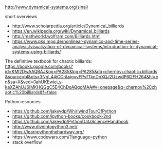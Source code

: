 http://www.dynamical-systems.org/sinai/

short overviews
- http://www.scholarpedia.org/article/Dynamical_billiards
- https://en.wikipedia.org/wiki/Dynamical_billiards
- http://mathworld.wolfram.com/Billiards.html
- https://www.pks.mpg.de/nonlinear-dynamics-and-time-series-analysis/visualization-of-dynamical-systems/introduction-to-dynamical-systems-using-billiards/

The definitive textbook for chaotic billiards:
https://books.google.com/books?id=KMI2DwAAQBAJ&pg=PA285&lpg=PA285&dq=chernov+chaotic+billiards&source=bl&ots=3NgL44jCCr&sig=vFPvfTknDnXQJ2UzwdP6l2FH264&hl=en&sa=X&ved=0ahUKEwiei_y-kaXZAhUJ6IMKHQGgC5E4ChDoAQgoMAA#v=onepage&q=chernov%20chaotic%20billiards&f=false

Python resources
- https://github.com/jakevdp/WhirlwindTourOfPython
- https://github.com/ipython-books/cookbook-2nd
- https://github.com/jakevdp/PythonDataScienceHandbook
- http://www.diveintopython3.net/
- https://learnpythonthehardway.org/
- https://www.codewars.com/?language=python
- stack overflow

